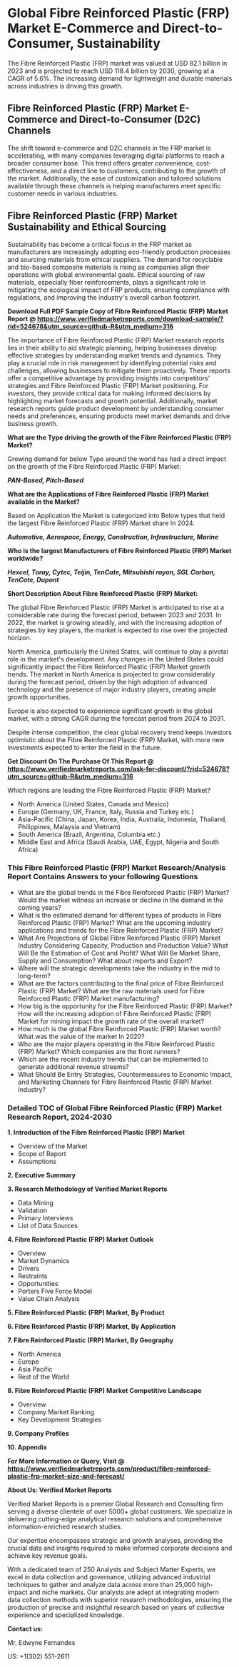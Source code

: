 <h1>Global Fibre Reinforced Plastic (FRP) Market E-Commerce and Direct-to-Consumer, Sustainability</h1><p class=""><p>The Fibre Reinforced Plastic (FRP) market was valued at USD 82.1 billion in 2023 and is projected to reach USD 118.4 billion by 2030, growing at a CAGR of 5.6%. The increasing demand for lightweight and durable materials across industries is driving this growth.</p> <h2>Fibre Reinforced Plastic (FRP) Market E-Commerce and Direct-to-Consumer (D2C) Channels</h2> <p>The shift toward e-commerce and D2C channels in the FRP market is accelerating, with many companies leveraging digital platforms to reach a broader consumer base. This trend offers greater convenience, cost-effectiveness, and a direct line to customers, contributing to the growth of the market. Additionally, the ease of customization and tailored solutions available through these channels is helping manufacturers meet specific customer needs in various industries.</p> <h2>Fibre Reinforced Plastic (FRP) Market Sustainability and Ethical Sourcing</h2> <p>Sustainability has become a critical focus in the FRP market as manufacturers are increasingly adopting eco-friendly production processes and sourcing materials from ethical suppliers. The demand for recyclable and bio-based composite materials is rising as companies align their operations with global environmental goals. Ethical sourcing of raw materials, especially fiber reinforcements, plays a significant role in mitigating the ecological impact of FRP products, ensuring compliance with regulations, and improving the industry's overall carbon footprint.</p> </p><p class=""><strong>Download Full PDF Sample Copy of Fibre Reinforced Plastic (FRP) Market Report @ <a href="https://www.verifiedmarketreports.com/download-sample/?rid=524678&utm_source=github-R&utm_medium=316" target="_blank">https://www.verifiedmarketreports.com/download-sample/?rid=524678&utm_source=github-R&utm_medium=316</a></strong></p><p>The importance of&nbsp;Fibre Reinforced Plastic (FRP) Market research reports lies in their ability to aid strategic planning, helping businesses develop effective strategies by understanding market trends and dynamics. They play a crucial role in risk management by identifying potential risks and challenges, allowing businesses to mitigate them proactively. These reports offer a competitive advantage by providing insights into competitors' strategies and Fibre Reinforced Plastic (FRP) Market positioning. For investors, they provide critical data for making informed decisions by highlighting market forecasts and growth potential. Additionally, market research reports guide product development by understanding consumer needs and preferences, ensuring products meet market demands and drive business growth.</p><p><strong>What are the&nbsp;Type driving the growth of the Fibre Reinforced Plastic (FRP) Market?</strong></p><p id="" class="">Growing demand for below Type around the world has had a direct impact on the growth of the Fibre Reinforced Plastic (FRP) Market:</p><p class=""><em><strong>PAN-Based, Pitch-Based</strong></em></p><p class=""><strong>What are the&nbsp;Applications&nbsp;of Fibre Reinforced Plastic (FRP) Market available in the Market?</strong></p><p id="" class="">Based on Application the Market is categorized into Below types that held the largest Fibre Reinforced Plastic (FRP) Market share In 2024.</p><p class=""><em><strong>Automotive, Aerospace, Energy, Construction, Infrastructure, Marine</strong></em></p><p class=""><strong>Who is the largest Manufacturers of Fibre Reinforced Plastic (FRP) Market worldwide?</strong></p><p><em><strong>Hexcel, Toray, Cytec, Teijin, TenCate, Mitsubishi rayon, SGL Carbon, TenCate, Dupont</strong></em></p><p id="" class=""><strong>Short Description About Fibre Reinforced Plastic (FRP) Market:</strong></p><p>The global Fibre Reinforced Plastic (FRP) Market is anticipated to rise at a considerable rate during the forecast period, between 2023 and 2031. In 2022, the market is growing steadily, and with the increasing adoption of strategies by key players, the market is expected to rise over the projected horizon.</p><p>North America, particularly the United States, will continue to play a pivotal role in the market's development. Any changes in the United States could significantly impact the Fibre Reinforced Plastic (FRP) Market growth trends. The market in North America is projected to grow considerably during the forecast period, driven by the high adoption of advanced technology and the presence of major industry players, creating ample growth opportunities.</p><p>Europe is also expected to experience significant growth in the global market, with a strong CAGR during the forecast period from 2024 to 2031.</p><p>Despite intense competition, the clear global recovery trend keeps investors optimistic about the Fibre Reinforced Plastic (FRP) Market, with more new investments expected to enter the field in the future.</p><p id="" class=""><strong>Get Discount On The Purchase Of This Report @ <a href="https://www.verifiedmarketreports.com/ask-for-discount/?rid=524678?utm_source=github-R&utm_medium=316" target="_blank">https://www.verifiedmarketreports.com/ask-for-discount/?rid=524678?utm_source=github-R&utm_medium=316</a></strong></p><p class="">Which regions are leading the Fibre Reinforced Plastic (FRP) Market?</p><ul><li>North America (United States, Canada and Mexico)</li><li>Europe (Germany, UK, France, Italy, Russia and Turkey etc.)</li><li>Asia-Pacific (China, Japan, Korea, India, Australia, Indonesia, Thailand, Philippines, Malaysia and Vietnam)</li><li>South America (Brazil, Argentina, Columbia etc.)</li><li>Middle East and Africa (Saudi Arabia, UAE, Egypt, Nigeria and South Africa)</li></ul><h3 id="" class="">This Fibre Reinforced Plastic (FRP) Market Research/Analysis Report Contains Answers to your following Questions</h3><ul><li>What are the global trends in the Fibre Reinforced Plastic (FRP) Market? Would the market witness an increase or decline in the demand in the coming years?</li><li>What is the estimated demand for different types of products in Fibre Reinforced Plastic (FRP) Market? What are the upcoming industry applications and trends for the Fibre Reinforced Plastic (FRP) Market?</li><li>What Are Projections of Global Fibre Reinforced Plastic (FRP) Market Industry Considering Capacity, Production and Production Value? What Will Be the Estimation of Cost and Profit? What Will Be Market Share, Supply and Consumption? What about imports and Export?</li><li>Where will the strategic developments take the industry in the mid to long-term?</li><li>What are the factors contributing to the final price of Fibre Reinforced Plastic (FRP) Market? What are the raw materials used for Fibre Reinforced Plastic (FRP) Market manufacturing?</li><li>How big is the opportunity for the Fibre Reinforced Plastic (FRP) Market? How will the increasing adoption of Fibre Reinforced Plastic (FRP) Market for mining impact the growth rate of the overall market?</li><li>How much is the global Fibre Reinforced Plastic (FRP) Market worth? What was the value of the market In 2020?</li><li>Who are the major players operating in the Fibre Reinforced Plastic (FRP) Market? Which companies are the front runners?</li><li>Which are the recent industry trends that can be implemented to generate additional revenue streams?</li><li>What Should Be Entry Strategies, Countermeasures to Economic Impact, and Marketing Channels for Fibre Reinforced Plastic (FRP) Market Industry?</li></ul><h3 id="" class="">Detailed TOC of Global Fibre Reinforced Plastic (FRP) Market Research Report, 2024-2030</h3><p id="" class=""><strong>1. Introduction of the Fibre Reinforced Plastic (FRP) Market</strong></p><ul><li>Overview of the Market</li><li>Scope of Report</li><li>Assumptions</li></ul><p id="" class=""><strong>2. Executive Summary</strong></p><p id="" class=""><strong>3. Research Methodology of Verified Market Reports</strong></p><ul><li>Data Mining</li><li>Validation</li><li>Primary Interviews</li><li>List of Data Sources</li></ul><p id="" class=""><strong>4. Fibre Reinforced Plastic (FRP) Market Outlook</strong></p><ul><li>Overview</li><li>Market Dynamics</li><li>Drivers</li><li>Restraints</li><li>Opportunities</li><li>Porters Five Force Model</li><li>Value Chain Analysis</li></ul><p id="" class=""><strong>5. Fibre Reinforced Plastic (FRP) Market, By Product</strong></p><p id="" class=""><strong>6. Fibre Reinforced Plastic (FRP) Market, By Application</strong></p><p id="" class=""><strong>7. Fibre Reinforced Plastic (FRP) Market, By Geography</strong></p><ul><li>North America</li><li>Europe</li><li>Asia Pacific</li><li>Rest of the World</li></ul><p id="" class=""><strong>8. Fibre Reinforced Plastic (FRP) Market Competitive Landscape</strong></p><ul><li>Overview</li><li>Company Market Ranking</li><li>Key Development Strategies</li></ul><p id="" class=""><strong>9. Company Profiles</strong></p><p id="" class=""><strong>10. Appendix</strong></p><p id="" class=""><strong>For More Information or Query, Visit @ <a href="https://www.verifiedmarketreports.com/product/fibre-reinforced-plastic-frp-market-size-and-forecast/" target="_blank">https://www.verifiedmarketreports.com/product/fibre-reinforced-plastic-frp-market-size-and-forecast/</a></strong></p><p id="" class=""><strong>About Us: Verified Market Reports</strong></p><p id="" class="">Verified Market Reports is a premier Global Research and Consulting firm serving a diverse clientele of over 5000+ global customers. We specialize in delivering cutting-edge analytical research solutions and comprehensive information-enriched research studies.</p><p id="" class="">Our expertise encompasses strategic and growth analyses, providing the crucial data and insights required to make informed corporate decisions and achieve key revenue goals.</p><p id="" class="">With a dedicated team of 250 Analysts and Subject Matter Experts, we excel in data collection and governance, utilizing advanced industrial techniques to gather and analyze data across more than 25,000 high-impact and niche markets. Our analysts are adept at integrating modern data collection methods with superior research methodologies, ensuring the production of precise and insightful research based on years of collective experience and specialized knowledge.</p><p id="" class=""><strong>Contact us:</strong></p><p id="" class="">Mr. Edwyne Fernandes</p><p id="" class="">US: +1(302) 551-2611</p>